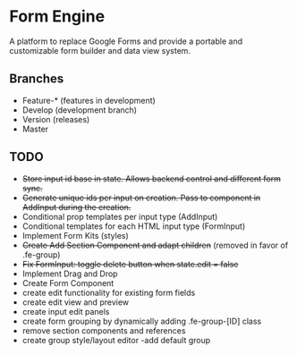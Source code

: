 # Form Engine
A platform to replace Google Forms and provide a portable and customizable form builder and data view system.
## Branches
- Feature-* (features in development)
- Develop (development branch)
- Version (releases)
- Master
## TODO
- ~~Store input id base in state. Allows backend control and different form sync.~~
- ~~Generate unique ids per input on creation. Pass to component in AddInput during the creation.~~
- Conditional prop templates per input type (AddInput)
- Conditional templates for each HTML input type (FormInput)
- Implement Form Kits (styles)
- ~~Create Add Section Component and adapt children~~ (removed in favor of .fe-group)
- ~~Fix FormInput: toggle delete button when state.edit = false~~
- Implement Drag and Drop
- Create Form Component
- create edit functionality for existing form fields
- create edit view and preview
- create input edit panels
- create form grouping by dynamically adding .fe-group-[ID] class
- remove section components and references
- create group style/layout editor
-add default group

